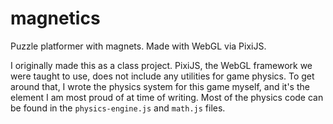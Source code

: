 # magnetics

Puzzle platformer with magnets. Made with WebGL via PixiJS.

I originally made this as a class project. PixiJS, the WebGL framework we were
taught to use, does not include any utilities for game physics. To get around
that, I wrote the physics system for this game myself, and it's the element I am
most proud of at time of writing. Most of the physics code can be found in the
``physics-engine.js`` and ``math.js`` files.
